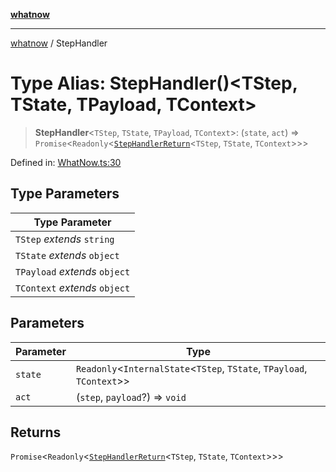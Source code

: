 [**whatnow**](../README.md)

---

[whatnow](../README.md) / StepHandler

# Type Alias: StepHandler()\<TStep, TState, TPayload, TContext\>

> **StepHandler**\<`TStep`, `TState`, `TPayload`, `TContext`\>: (`state`, `act`) => `Promise`\<`Readonly`\<[`StepHandlerReturn`](StepHandlerReturn.md)\<`TStep`, `TState`, `TContext`\>\>\>

Defined in: [WhatNow.ts:30](https://github.com/ericvera/whatnow/blob/main/src/WhatNow.ts#L30)

## Type Parameters

| Type Parameter                |
| ----------------------------- |
| `TStep` _extends_ `string`    |
| `TState` _extends_ `object`   |
| `TPayload` _extends_ `object` |
| `TContext` _extends_ `object` |

## Parameters

| Parameter | Type                                                                       |
| --------- | -------------------------------------------------------------------------- |
| `state`   | `Readonly`\<`InternalState`\<`TStep`, `TState`, `TPayload`, `TContext`\>\> |
| `act`     | (`step`, `payload`?) => `void`                                             |

## Returns

`Promise`\<`Readonly`\<[`StepHandlerReturn`](StepHandlerReturn.md)\<`TStep`, `TState`, `TContext`\>\>\>
